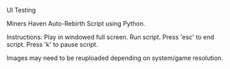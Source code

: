 UI Testing

Miners Haven Auto-Rebirth Script using Python.

Instructions:
Play in windowed full screen.
Run script.
Press 'esc' to end script.
Press 'k' to pause script.

Images may need to be reuploaded depending on system/game resolution.
